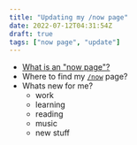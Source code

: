 ```yaml
---
title: "Updating my /now page"
date: 2022-07-12T04:31:54Z
draft: true
tags: ["now page", "update"]
---
```


- [What is an "now page"?][about-now]
- Where to find my [`/now`][me-now] page?
- Whats new for me?
  - work
  - learning
  - reading
  - music
  - new stuff

[about-now]: https://nownownow.com/about
[me-now]: https://carlosgustavoruiz.me/now/
